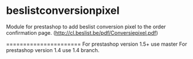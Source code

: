beslistconversionpixel
======================

Module for prestashop to add beslist conversion pixel to the order confirmation page. (http://cl.beslist.be/pdf/Conversiepixel.pdf)

======================
For prestashop version 1.5+ use master
For prestashop version 1.4 use 1.4 branch.
